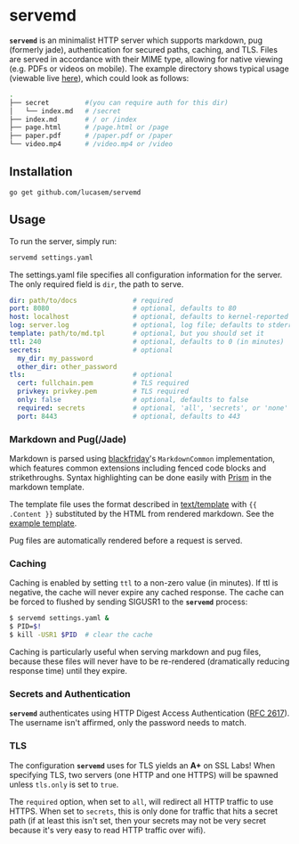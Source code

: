 # servemd

__`servemd`__ is an minimalist HTTP server which supports markdown, pug
(formerly jade), authentication for secured paths, caching, and TLS. Files
are served in accordance with their MIME type, allowing for native viewing
(e.g.  PDFs or videos on mobile). The example directory shows typical usage
(viewable live [here](https://docs.lucasem.com:8000)), which could look as
follows:

```sh
.
├── secret         #(you can require auth for this dir)
│   └── index.md   # /secret
├── index.md       # / or /index
├── page.html      # /page.html or /page
├── paper.pdf      # /paper.pdf or /paper
└── video.mp4      # /video.mp4 or /video
```

## Installation

```
go get github.com/lucasem/servemd
```

## Usage

To run the server, simply run:
```sh
servemd settings.yaml
```

The settings.yaml file specifies all configuration information for the
server. The only required field is `dir`, the path to serve.
```yaml
dir: path/to/docs              # required
port: 8080                     # optional, defaults to 80
host: localhost                # optional, defaults to kernel-reported hostname
log: server.log                # optional, log file; defaults to stderr
template: path/to/md.tpl       # optional, but you should set it
ttl: 240                       # optional, defaults to 0 (in minutes)
secrets:                       # optional
  my_dir: my_password
  other_dir: other_password
tls:                           # optional
  cert: fullchain.pem          # TLS required
  privkey: privkey.pem         # TLS required
  only: false                  # optional, defaults to false
  required: secrets            # optional, 'all', 'secrets', or 'none' (default)
  port: 8443                   # optional, defaults to 443
```

### Markdown and Pug(/Jade)
Markdown is parsed using
[blackfriday](https://github.com/russross/blackfriday)'s `MarkdownCommon`
implementation, which features common extensions including fenced code
blocks and strikethroughs. Syntax highlighting can be done easily with
[Prism](http://prismjs.com) in the markdown template.

The template file uses the format described in
[text/template](http://golang.org/pkg/text/template) with `{{ .Content }}`
substituted by the HTML from rendered markdown. See the
[example template](./example/md.tpl).

Pug files are automatically rendered before a request is served.

### Caching
Caching is enabled by setting `ttl` to a non-zero value (in minutes). If ttl
is negative, the cache will never expire any cached response. The cache can
be forced to flushed by sending SIGUSR1 to the __`servemd`__ process:
```sh
$ servemd settings.yaml &
$ PID=$!
$ kill -USR1 $PID  # clear the cache
```

Caching is particularly useful when serving markdown and pug files, because
these files will never have to be re-rendered (dramatically reducing
response time) until they expire.

### Secrets and Authentication
__`servemd`__ authenticates using HTTP Digest Access Authentication ([RFC
2617](https://tools.ietf.org/html/rfc2617)). The username isn't affirmed,
only the password needs to match.

### TLS
The configuration __`servemd`__ uses for TLS yields an **A+** on SSL Labs!
When specifying TLS, two servers (one HTTP and one HTTPS) will be spawned
unless `tls.only` is set to `true`.

The `required` option, when set to `all`, will redirect all HTTP traffic to
use HTTPS. When set to `secrets`, this is only done for traffic that hits a
secret path (if at least this isn't set, then your secrets may not be very
secret because it's very easy to read HTTP traffic over wifi).
